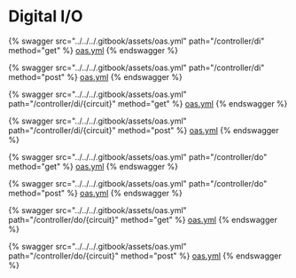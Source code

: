 # Digital I/O



{% swagger src="../../../.gitbook/assets/oas.yml" path="/controller/di" method="get" %}
[oas.yml](../../../.gitbook/assets/oas.yml)
{% endswagger %}

{% swagger src="../../../.gitbook/assets/oas.yml" path="/controller/di" method="post" %}
[oas.yml](../../../.gitbook/assets/oas.yml)
{% endswagger %}

{% swagger src="../../../.gitbook/assets/oas.yml" path="/controller/di/{circuit}" method="get" %}
[oas.yml](../../../.gitbook/assets/oas.yml)
{% endswagger %}

{% swagger src="../../../.gitbook/assets/oas.yml" path="/controller/di/{circuit}" method="post" %}
[oas.yml](../../../.gitbook/assets/oas.yml)
{% endswagger %}

{% swagger src="../../../.gitbook/assets/oas.yml" path="/controller/do" method="get" %}
[oas.yml](../../../.gitbook/assets/oas.yml)
{% endswagger %}

{% swagger src="../../../.gitbook/assets/oas.yml" path="/controller/do" method="post" %}
[oas.yml](../../../.gitbook/assets/oas.yml)
{% endswagger %}

{% swagger src="../../../.gitbook/assets/oas.yml" path="/controller/do/{circuit}" method="get" %}
[oas.yml](../../../.gitbook/assets/oas.yml)
{% endswagger %}

{% swagger src="../../../.gitbook/assets/oas.yml" path="/controller/do/{circuit}" method="post" %}
[oas.yml](../../../.gitbook/assets/oas.yml)
{% endswagger %}
